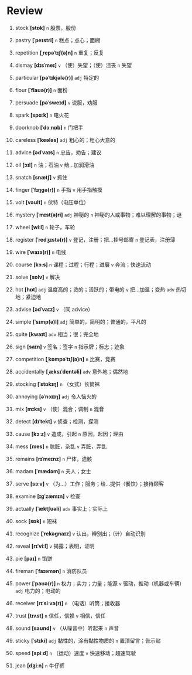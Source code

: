# Review
1. stock **[stɒk]** `n` 股票，股份

2. pastry **[ˈpeɪstri]** `n` 糕点；点心；面糊

3. repetition **[ˌrepəˈtɪʃ(ə)n]** `n` 重复；反复

4. dismay **[dɪsˈmeɪ]** `v` （使）失望；（使）沮丧 `n` 失望

5. particular **[pəˈtɪkjələ(r)]** `adj` 特定的

6. flour **[ˈflaʊə(r)]** `n` 面粉

7. persuade **[pəˈsweɪd]** `v` 说服，劝服

8. spark **[spɑːk]** `n` 电火花

9. doorknob **[ˈdɔːnɒb]** `n` 门把手

10. careless **[ˈkeələs]** `adj` 粗心的；粗心大意的

11. advice **[ədˈvaɪs]** `n` 忠告，劝告；建议

12. oil **[ɔɪl]** `n` 油；石油 `v` 给...加润滑油

13. snatch **[snætʃ]** `v` 抓住

14. finger **[ˈfɪŋɡə(r)]** `n` 手指 `v` 用手指触摸

15. volt **[vəʊlt]** `n` 伏特（电压单位）

16. mystery **[ˈmɪst(ə)ri]** `adj` 神秘的 `n` 神秘的人或事物；难以理解的事物；谜

17. wheel **[wiːl]** `n` 轮子，车轮

18. register **[ˈredʒɪstə(r)]** `v` 登记，注册；把...挂号邮寄 `n` 登记表，注册薄

19. wire **[ˈwaɪə(r)]** `n` 电线

20. course **[kɔːs]** `n` 课程；过程；行程；进展 `v` 奔流；快速流动

21. solve **[sɒlv]** `v` 解决

22. hot **[hɒt]** `adj` 温度高的；烫的；活跃的；带电的 `v` 把...加温；变热 `adv` 热切地；紧迫地

23. advise **[ədˈvaɪz]** `v` （同 advice）

24. simple **[ˈsɪmp(ə)l]** `adj` 简单的，简明的；普通的，平凡的

25. quite **[kwaɪt]** `adv` 相当；很；完全地

26. sign **[saɪn]** `v` 签名；签字 `n` 指示牌；标志；迹象

27. competition **[ˌkɒmpəˈtɪʃ(ə)n]** `n` 比赛，竞赛

28. accidentally **[ˌæksɪˈdentəli]** `adv` 意外地；偶然地

29. stocking **[ˈstɒkɪŋ]** `n` （女式）长筒袜

30. annoying **[əˈnɔɪɪŋ]** `adj` 令人恼火的

31. mix **[mɪks]** `v` （使）混合；调制 `n` 混音

32. detect **[dɪˈtekt]** `v` 侦查；检测，探测

33. cause **[kɔːz]** `v` 造成，引起 `n` 原因，起因；理由

34. mess **[mes]** `n` 肮脏，杂乱 `v` 弄脏，弄乱

35. remains **[rɪˈmeɪnz]** `n` 尸体，遗骸

36. madam **[ˈmædəm]** `n` 夫人；女士

37. serve **[sɜːv]** `v` （为...）工作；服务；给...提供（餐饮）；接待顾客

38. examine **[ɪɡˈzæmɪn]** `v` 检查

39. actually **[ˈæktʃuəli]** `adv` 事实上；实际上

40. sock **[sɒk]** `n` 短袜

41. recognize **[ˈrekəɡnaɪz]** `v` 认出，辨别出；（计）自动识别

42. reveal **[rɪˈviːl]** `v` 揭露；表明，证明

43. pie **[paɪ]** `n` 馅饼

44. fireman **[ˈfaɪəmən]** `n` 消防队员

45. power **[ˈpaʊə(r)]** `n` 权力；实力；力量；能源 `v` 驱动，推动（机器或车辆） `adj` 电力的；电动的

46. receiver **[rɪˈsiːvə(r)]** `n` （电话）听筒；接收器

47. trust **[trʌst]** `n` 信任，信赖 `v` 相信，信任

48. sound **[saʊnd]** `v` （从噪音中）听起来 `n` 声音

49. sticky **[ˈstɪki]** `adj` 黏性的，涂有黏性物质的 `n` 置顶留言；告示贴

50. speed **[spiːd]** `n` （运动）速度 `v` 快速移动；超速驾驶

51. jean **[dʒiːn]** `n` 牛仔裤

